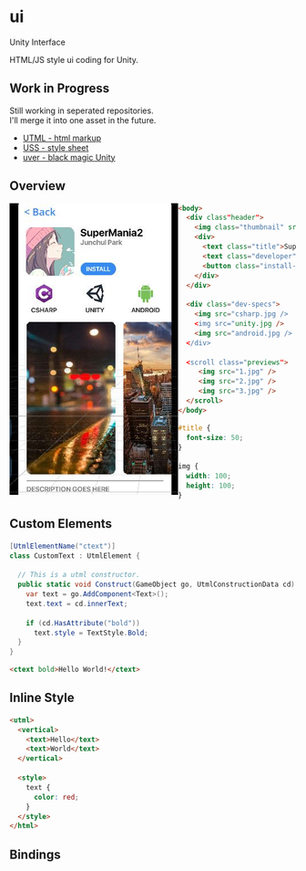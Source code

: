 # ui
Unity Interface<br>

HTML/JS style ui coding for Unity.

Work in Progress
----
Still working in seperated repositories.<br>
I'll merge it into one asset in the future.

* [UTML - html markup](https://github.com/pjc0247/uilab/tree/master/Assets/Utml)
* [USS - style sheet](https://github.com/pjc0247/uss)
* [uver - black magic Unity](https://github.com/pjc0247/uver)

Overview
----
<img align="left" src="sample.jpg">

```html
<body>
  <div class"header"> 
    <img class="thumbnail" src="thumbnail.jpg" />
    <div>
      <text class="title">SuperMania2</text>
      <text class="developer">Junchul Park</text>
      <button class="install-btn">INSTALL</button>
    </div>
  </div>
  
  <div class="dev-specs">
    <img src="csharp.jpg />
    <img src="unity.jpg />
    <img src="android.jpg /> 
  </div>
  
  <scroll class="previews">
     <img src="1.jpg" />
     <img src="2.jpg" />
     <img src="3.jpg" />
  </scroll>
</body>
```
```css
#title {
  font-size: 50;
}

img {
  width: 100;
  height: 100;
}
```

Custom Elements
----
```cs
[UtmlElementName("ctext")]
class CustomText : UtmlElement {

  // This is a utml constructor.
  public static void Construct(GameObject go, UtmlConstructionData cd) {
    var text = go.AddComponent<Text>();
    text.text = cd.innerText;
    
    if (cd.HasAttribute("bold"))
      text.style = TextStyle.Bold;
  }
}
```
```html
<ctext bold>Hello World!</ctext>
```

Inline Style
----
```html
<utml>
  <vertical>
    <text>Hello</text>
    <text>World</text>
  </vertical>
  
  <style>
    text {
      color: red;
    }
  </style>
</html>
```

Bindings
----
